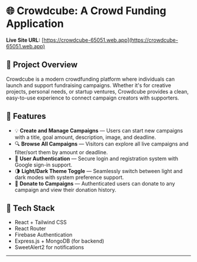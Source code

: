 # 🌐 Crowdcube: A Crowd Funding Application

**Live Site URL:** [https://crowdcube-65051.web.app](https://crowdcube-65051.web.app)

## 📝 Project Overview

Crowdcube is a modern crowdfunding platform where individuals can launch and support fundraising campaigns. Whether it's for creative projects, personal needs, or startup ventures, Crowdcube provides a clean, easy-to-use experience to connect campaign creators with supporters.

## 🚀 Features

- 💡 **Create and Manage Campaigns** — Users can start new campaigns with a title, goal amount, description, image, and deadline.
- 🔍 **Browse All Campaigns** — Visitors can explore all live campaigns and filter/sort them by amount or deadline.
- 👤 **User Authentication** — Secure login and registration system with Google sign-in support.
- 🌗 **Light/Dark Theme Toggle** — Seamlessly switch between light and dark modes with system preference support.
- 💸 **Donate to Campaigns** — Authenticated users can donate to any campaign and view their donation history.

## 🔧 Tech Stack

- React + Tailwind CSS
- React Router
- Firebase Authentication
- Express.js + MongoDB (for backend)
- SweetAlert2 for notifications

---